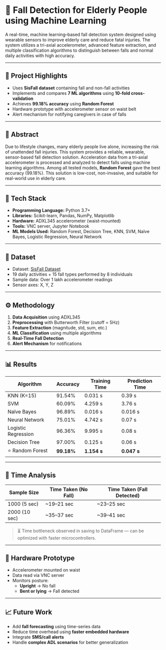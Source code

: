 # 🧓 Fall Detection for Elderly People using Machine Learning

A real-time, machine learning–based fall detection system designed using wearable sensors to improve elderly care and reduce fatal injuries. The system utilizes a tri-axial accelerometer, advanced feature extraction, and multiple classification algorithms to distinguish between falls and normal daily activities with high accuracy.

---

## 📌 Project Highlights

- Uses **SisFall dataset** containing fall and non-fall activities
- Implements and compares **7 ML algorithms** using **10-fold cross-validation**
- Achieves **99.18% accuracy** using **Random Forest**
- Hardware prototype with accelerometer sensor on waist belt
- Alert mechanism for notifying caregivers in case of falls

---

## 🧠 Abstract

Due to lifestyle changes, many elderly people live alone, increasing the risk of unattended fall injuries. This system provides a reliable, wearable, sensor-based fall detection solution. Acceleration data from a tri-axial accelerometer is processed and analyzed to detect falls using machine learning algorithms. Among all tested models, **Random Forest** gave the best accuracy (99.18%). This solution is low-cost, non-invasive, and suitable for real-world use in elderly care.

---

## 🧰 Tech Stack

- **Programming Language:** Python 3.7+
- **Libraries:** Scikit-learn, Pandas, NumPy, Matplotlib
- **Hardware:** ADXL345 accelerometer (waist-mounted)
- **Tools:** VNC server, Jupyter Notebook
- **ML Models Used:** Random Forest, Decision Tree, KNN, SVM, Naïve Bayes, Logistic Regression, Neural Network

---

## 📁 Dataset

- Dataset: [SisFall Dataset](https://www.researchgate.net/publication/311964625_SisFall_A_Fall_and_Movement_Dataset)
- 19 daily activities + 15 fall types performed by 8 individuals
- Sample data: Over 1 lakh accelerometer readings
- Sensor axes: X, Y, Z

---

## ⚙️ Methodology

1. **Data Acquisition** using ADXL345
2. **Preprocessing** with Butterworth Filter (cutoff = 5Hz)
3. **Feature Extraction** (magnitude, std, sum, etc.)
4. **ML Classification** using multiple algorithms
5. **Real-Time Fall Detection**
6. **Alert Mechanism** for notifications

---

## 📊 Results

| Algorithm         | Accuracy  | Training Time | Prediction Time |
|------------------|-----------|----------------|------------------|
| KNN (K=15)        | 91.54%    | 0.031 s        | 0.39 s           |
| SVM               | 60.09%    | 4.259 s        | 3.76 s           |
| Naïve Bayes       | 96.89%    | 0.016 s        | 0.016 s          |
| Neural Network    | 75.01%    | 4.742 s        | 0.07 s           |
| Logistic Regression | 96.36%  | 9.995 s        | 0.08 s           |
| Decision Tree     | 97.00%    | 0.125 s        | 0.06 s           |
| ⭐ Random Forest    | **99.18%** | **1.154 s**     | **0.047 s**        |

---

## 🔧 Time Analysis

| Sample Size | Time Taken (No Fall) | Time Taken (Fall Detected) |
|-------------|----------------------|-----------------------------|
| 1000 (5 sec) | ~19–21 sec           | ~23–25 sec                  |
| 2000 (10 sec) | ~35–37 sec          | ~39–41 sec                  |

> ⏳ Time bottleneck observed in saving to DataFrame — can be optimized with faster microcontrollers.

---

## 🧪 Hardware Prototype

- Accelerometer mounted on waist
- Data read via VNC server
- Monitors posture:
  - **Upright** → No fall
  - **Bent or lying** → Fall detected

---

## 📈 Future Work

- Add **fall forecasting** using time-series data
- Reduce time overhead using **faster embedded hardware**
- Integrate **SMS/call alerts**
- Handle **complex ADL scenarios** for better generalization
